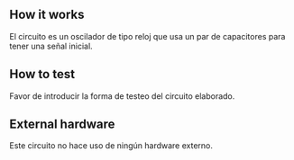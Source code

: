 <!---

This file is used to generate your project datasheet. Please fill in the information below and delete any unused
sections.

You can also include images in this folder and reference them in the markdown. Each image must be less than
512 kb in size, and the combined size of all images must be less than 1 MB.
-->

## How it works

El circuito es un oscilador de tipo reloj que usa un par de capacitores para tener una señal inicial.

## How to test
Favor de introducir la forma de testeo del circuito elaborado.

## External hardware

Este  circuito no hace uso de ningún hardware externo.
